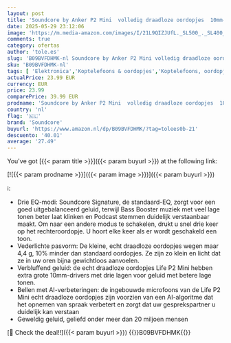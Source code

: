 ```yaml
---
layout: post
title: 'Soundcore by Anker P2 Mini  volledig draadloze oordopjes  10mm-drivers met veel bas  aangepaste EQ  Bluetooth 5.2  36u speeltijd  USB-C voor snelladen  klein formaat voor pendelen  werk Roze '
date: 2025-05-29 23:12:06
image: 'https://m.media-amazon.com/images/I/21L9QIZJUfL._SL500_._SL400_.jpg'
comments: true
category: ofertas
author: 'tole.es'
slug: 'B09BVFDHMK-nl Soundcore by Anker P2 Mini volledig draadloze oordopjes...'
sku: 'B09BVFDHMK-nl'
tags: [ 'Elektronica','Koptelefoons & oordopjes','Koptelefoons, oordopjes & accessoires','Oordopjes','soundcore','🇳🇱', ]
actualPrice: 23.99 EUR
currency: EUR
price: 23.99
comparePrice: 39.99 EUR
prodname: 'Soundcore by Anker P2 Mini  volledig draadloze oordopjes  10mm-drivers met veel bas  aangepaste EQ  Bluetooth 5.2  36u speeltijd  USB-C voor snelladen  klein formaat voor pendelen  werk Roze '
country: 'nl'
flag: '🇳🇱'
brand: 'Soundcore'
buyurl: 'https://www.amazon.nl/dp/B09BVFDHMK/?tag=tolees0b-21'
descuento: '40.01'
average: '27.49'
---
```


You've got [{{< param title >}}]({{< param buyurl >}}) at the following link:

[![{{< param prodname >}}]({{< param image >}})]({{< param buyurl >}})

ℹ️:

- Drie EQ-modi: Soundcore Signature, de standaard-EQ, zorgt voor een goed uitgebalanceerd geluid, terwijl Bass Booster muziek met veel lage tonen beter laat klinken en Podcast stemmen duidelijk verstaanbaar maakt. Om naar een andere modus te schakelen, drukt u snel drie keer op het rechteroordopje. U hoort elke keer als er wordt geschakeld een toon.
- Vederlichte pasvorm: De kleine, echt draadloze oordopjes wegen maar 4,4 g, 10% minder dan standaard oordopjes. Ze zijn zo klein en licht dat ze in uw oren bijna gewichtloos aanvoelen.
- Verbluffend geluid: de echt draadloze oordopjes Life P2 Mini hebben extra grote 10mm-drivers met drie lagen voor geluid met betere lage tonen.
- Bellen met AI-verbeteringen: de ingebouwde microfoons van de Life P2 Mini echt draadloze oordopjes zijn voorzien van een AI-algoritme dat het opnemen van spraak verbetert en zorgt dat uw gesprekspartner u duidelijk kan verstaan
- Geweldig geluid, geliefd onder meer dan 20 miljoen mensen

[🛒 Check the deal!!]({{< param buyurl >}})
{{<world>}}B09BVFDHMK{{</world>}}
